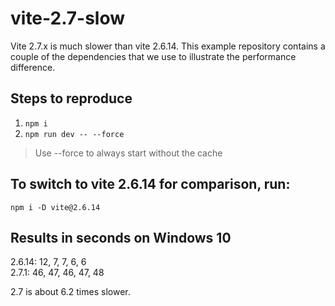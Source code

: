 # vite-2.7-slow

Vite 2.7.x is much slower than vite 2.6.14. This example repository contains a couple of the dependencies that we use to illustrate the performance difference.

## Steps to reproduce

1. `npm i`
2. `npm run dev -- --force`

> Use --force to always start without the cache

## To switch to vite 2.6.14 for comparison, run:

`npm i -D vite@2.6.14`

## Results in seconds on Windows 10

2.6.14: 12, 7, 7, 6, 6  
2.7.1: 46, 47, 46, 47, 48

2.7 is about 6.2 times slower.
